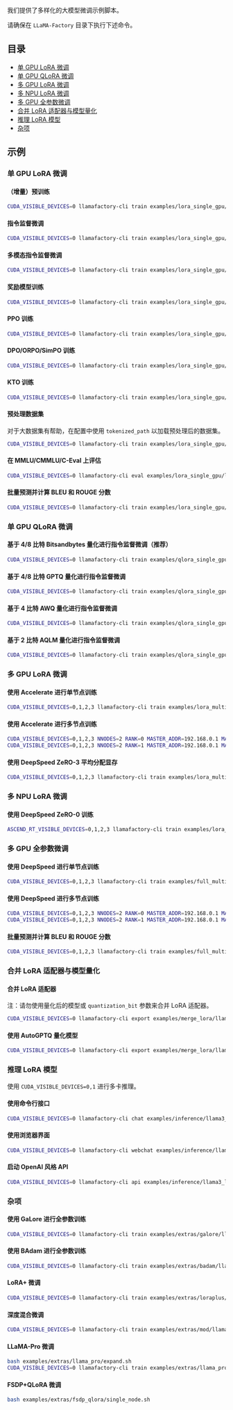 我们提供了多样化的大模型微调示例脚本。

请确保在 `LLaMA-Factory` 目录下执行下述命令。

## 目录

- [单 GPU LoRA 微调](#单-gpu-lora-微调)
- [单 GPU QLoRA 微调](#单-gpu-qlora-微调)
- [多 GPU LoRA 微调](#多-gpu-lora-微调)
- [多 NPU LoRA 微调](#多-npu-lora-微调)
- [多 GPU 全参数微调](#多-gpu-全参数微调)
- [合并 LoRA 适配器与模型量化](#合并-lora-适配器与模型量化)
- [推理 LoRA 模型](#推理-lora-模型)
- [杂项](#杂项)

## 示例

### 单 GPU LoRA 微调

#### （增量）预训练

```bash
CUDA_VISIBLE_DEVICES=0 llamafactory-cli train examples/lora_single_gpu/llama3_lora_pretrain.yaml
```

#### 指令监督微调

```bash
CUDA_VISIBLE_DEVICES=0 llamafactory-cli train examples/lora_single_gpu/llama3_lora_sft.yaml
```

#### 多模态指令监督微调

```bash
CUDA_VISIBLE_DEVICES=0 llamafactory-cli train examples/lora_single_gpu/llava1_5_lora_sft.yaml
```

#### 奖励模型训练

```bash
CUDA_VISIBLE_DEVICES=0 llamafactory-cli train examples/lora_single_gpu/llama3_lora_reward.yaml
```

#### PPO 训练

```bash
CUDA_VISIBLE_DEVICES=0 llamafactory-cli train examples/lora_single_gpu/llama3_lora_ppo.yaml
```

#### DPO/ORPO/SimPO 训练

```bash
CUDA_VISIBLE_DEVICES=0 llamafactory-cli train examples/lora_single_gpu/llama3_lora_dpo.yaml
```

#### KTO 训练

```bash
CUDA_VISIBLE_DEVICES=0 llamafactory-cli train examples/lora_single_gpu/llama3_lora_kto.yaml
```

#### 预处理数据集

对于大数据集有帮助，在配置中使用 `tokenized_path` 以加载预处理后的数据集。

```bash
CUDA_VISIBLE_DEVICES=0 llamafactory-cli train examples/lora_single_gpu/llama3_preprocess.yaml
```

#### 在 MMLU/CMMLU/C-Eval 上评估

```bash
CUDA_VISIBLE_DEVICES=0 llamafactory-cli eval examples/lora_single_gpu/llama3_lora_eval.yaml
```

#### 批量预测并计算 BLEU 和 ROUGE 分数

```bash
CUDA_VISIBLE_DEVICES=0 llamafactory-cli train examples/lora_single_gpu/llama3_lora_predict.yaml
```

### 单 GPU QLoRA 微调

#### 基于 4/8 比特 Bitsandbytes 量化进行指令监督微调（推荐）

```bash
CUDA_VISIBLE_DEVICES=0 llamafactory-cli train examples/qlora_single_gpu/exp1.yaml
```

#### 基于 4/8 比特 GPTQ 量化进行指令监督微调

```bash
CUDA_VISIBLE_DEVICES=0 llamafactory-cli train examples/qlora_single_gpu/llama3_lora_sft_gptq.yaml
```

#### 基于 4 比特 AWQ 量化进行指令监督微调

```bash
CUDA_VISIBLE_DEVICES=0 llamafactory-cli train examples/qlora_single_gpu/llama3_lora_sft_awq.yaml
```

#### 基于 2 比特 AQLM 量化进行指令监督微调

```bash
CUDA_VISIBLE_DEVICES=0 llamafactory-cli train examples/qlora_single_gpu/llama3_lora_sft_aqlm.yaml
```

### 多 GPU LoRA 微调

#### 使用 Accelerate 进行单节点训练

```bash
CUDA_VISIBLE_DEVICES=0,1,2,3 llamafactory-cli train examples/lora_multi_gpu/llama3_lora_sft.yaml
```

#### 使用 Accelerate 进行多节点训练

```bash
CUDA_VISIBLE_DEVICES=0,1,2,3 NNODES=2 RANK=0 MASTER_ADDR=192.168.0.1 MASTER_PORT=29500 llamafactory-cli train examples/lora_multi_gpu/llama3_lora_sft.yaml
CUDA_VISIBLE_DEVICES=0,1,2,3 NNODES=2 RANK=1 MASTER_ADDR=192.168.0.1 MASTER_PORT=29500 llamafactory-cli train examples/lora_multi_gpu/llama3_lora_sft.yaml
```

#### 使用 DeepSpeed ZeRO-3 平均分配显存

```bash
CUDA_VISIBLE_DEVICES=0,1,2,3 llamafactory-cli train examples/lora_multi_gpu/llama3_lora_sft_ds.yaml
```

### 多 NPU LoRA 微调

#### 使用 DeepSpeed ZeRO-0 训练

```bash
ASCEND_RT_VISIBLE_DEVICES=0,1,2,3 llamafactory-cli train examples/lora_multi_npu/llama3_lora_sft_ds.yaml
```

### 多 GPU 全参数微调

#### 使用 DeepSpeed 进行单节点训练

```bash
CUDA_VISIBLE_DEVICES=0,1,2,3 llamafactory-cli train examples/full_multi_gpu/llama3_full_sft.yaml
```

#### 使用 DeepSpeed 进行多节点训练

```bash
CUDA_VISIBLE_DEVICES=0,1,2,3 NNODES=2 RANK=0 MASTER_ADDR=192.168.0.1 MASTER_PORT=29500 llamafactory-cli train examples/full_multi_gpu/llama3_full_sft.yaml
CUDA_VISIBLE_DEVICES=0,1,2,3 NNODES=2 RANK=1 MASTER_ADDR=192.168.0.1 MASTER_PORT=29500 llamafactory-cli train examples/full_multi_gpu/llama3_full_sft.yaml
```

#### 批量预测并计算 BLEU 和 ROUGE 分数

```bash
CUDA_VISIBLE_DEVICES=0,1,2,3 llamafactory-cli train examples/full_multi_gpu/llama3_full_predict.yaml
```

### 合并 LoRA 适配器与模型量化

#### 合并 LoRA 适配器

注：请勿使用量化后的模型或 `quantization_bit` 参数来合并 LoRA 适配器。

```bash
CUDA_VISIBLE_DEVICES=0 llamafactory-cli export examples/merge_lora/llama3_lora_sft.yaml
```

#### 使用 AutoGPTQ 量化模型

```bash
CUDA_VISIBLE_DEVICES=0 llamafactory-cli export examples/merge_lora/llama3_gptq.yaml
```

### 推理 LoRA 模型

使用 `CUDA_VISIBLE_DEVICES=0,1` 进行多卡推理。

#### 使用命令行接口

```bash
CUDA_VISIBLE_DEVICES=0 llamafactory-cli chat examples/inference/llama3_lora_sft.yaml
```

#### 使用浏览器界面

```bash
CUDA_VISIBLE_DEVICES=0 llamafactory-cli webchat examples/inference/llama3_lora_sft.yaml
```

#### 启动 OpenAI 风格 API

```bash
CUDA_VISIBLE_DEVICES=0 llamafactory-cli api examples/inference/llama3_lora_sft.yaml
```

### 杂项

#### 使用 GaLore 进行全参数训练

```bash
CUDA_VISIBLE_DEVICES=0 llamafactory-cli train examples/extras/galore/llama3_full_sft.yaml
```

#### 使用 BAdam 进行全参数训练

```bash
CUDA_VISIBLE_DEVICES=0 llamafactory-cli train examples/extras/badam/llama3_full_sft.yaml
```

#### LoRA+ 微调

```bash
CUDA_VISIBLE_DEVICES=0 llamafactory-cli train examples/extras/loraplus/llama3_lora_sft.yaml
```

#### 深度混合微调

```bash
CUDA_VISIBLE_DEVICES=0 llamafactory-cli train examples/extras/mod/llama3_full_sft.yaml
```

#### LLaMA-Pro 微调

```bash
bash examples/extras/llama_pro/expand.sh
CUDA_VISIBLE_DEVICES=0 llamafactory-cli train examples/extras/llama_pro/llama3_freeze_sft.yaml
```

#### FSDP+QLoRA 微调

```bash
bash examples/extras/fsdp_qlora/single_node.sh
```
